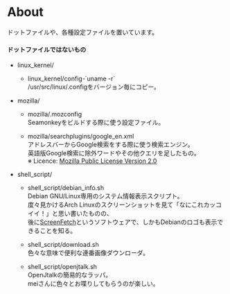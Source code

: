# About  
  ドットファイルや、各種設定ファイルを置いています。  

#### ドットファイルではないもの  

* linux_kernel/  
  * linux_kernel/config-\`uname -r`  
    /usr/src/linux/.configをバージョン毎にコピー。  

* mozilla/  
  * mozilla/.mozconfig  
    Seamonkeyをビルドする際に使う設定ファイル。  

  * mozilla/searchplugins/google_en.xml  
    アドレスバーからGoogle検索をする際に使う検索エンジン。  
    英語版Google検索に除外ワードやその他クエリを足したもの。  
    ※ Licence: [Mozilla Public License Version 2.0](https://www.mozilla.org/MPL/2.0/) 

* shell_script/  
  * shell\_script/debian_info.sh  
    Debian GNU/Linux専用のシステム情報表示スクリプト。  
    度々見かけるArch Linuxのスクリーンショットを見て「なにこれカッコイイ！」と思い書いたものの、  
    後に[ScreenFetch](https://github.com/KittyKatt/screenFetch)というソフトウェアで、しかもDebianのロゴも表示できることを知る。  

  * shell_script/download.sh  
    色々な意味で便利な連番画像ダウンローダ。  

  * shell_script/openjtalk.sh  
    OpenJtalkの簡易的なラッパ。  
    meiさんに色々とお喋りしてもらうのが楽しい。
